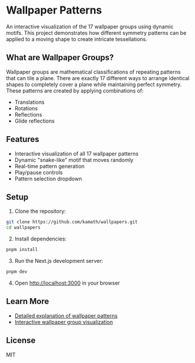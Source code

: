 # Wallpaper Patterns

An interactive visualization of the 17 wallpaper groups using dynamic motifs. This project demonstrates how different symmetry patterns can be applied to a moving shape to create intricate tessellations.

## What are Wallpaper Groups?

Wallpaper groups are mathematical classifications of repeating patterns that can tile a plane. There are exactly 17 different ways to arrange identical shapes to completely cover a plane while maintaining perfect symmetry. These patterns are created by applying combinations of:

- Translations
- Rotations
- Reflections
- Glide reflections

## Features

- Interactive visualization of all 17 wallpaper patterns
- Dynamic "snake-like" motif that moves randomly
- Real-time pattern generation
- Play/pause controls
- Pattern selection dropdown

## Setup

1. Clone the repository:

```bash
git clone https://github.com/kamath/wallpapers.git
cd wallpapers
```

2. Install dependencies:

```bash
pnpm install
```

3. Run the Next.js development server:

```bash
pnpm dev
```

4. Open [http://localhost:3000](http://localhost:3000) in your browser

## Learn More

- [Detailed explanation of wallpaper patterns](https://www.integral-domain.org/lwilliams/WallpaperGroups/p1.php)
- [Interactive wallpaper group visualization](https://math.hws.edu/eck/js/symmetry/wallpaper.html)

## License

MIT
